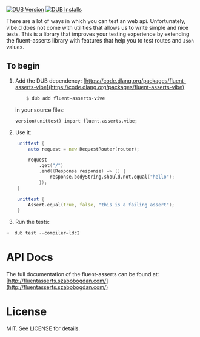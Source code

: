 [![DUB Version](https://img.shields.io/dub/v/fluent-asserts-vibe.svg)](https://code.dlang.org/packages/fluent-asserts-vibe)
[![DUB Installs](https://img.shields.io/dub/dt/fluent-asserts-vibe.svg)](https://code.dlang.org/packages/fluent-asserts-vibe)

There are a lot of ways in which you can test an web api. Unfortunately, vibe.d does not come with utilities that allows us to write
simple and nice tests. This is a library that improves your testing experience by extending the fluent-asserts library with features that help you
to test routes and `Json` values.

## To begin

1. Add the DUB dependency:
[https://code.dlang.org/packages/fluent-asserts-vibe](https://code.dlang.org/packages/fluent-asserts-vibe)

    ```bash
        $ dub add fluent-asserts-vive
    ```

    in your source files:
    ```
    version(unittest) import fluent.asserts.vibe;
    ```

2. Use it:
```D
    unittest {
        auto request = new RequestRouter(router);

        request
            .get("/")
            .end((Response response) => () {
                response.bodyString.should.not.equal("hello");
            });
    }

    unittest {
        Assert.equal(true, false, "this is a failing assert");
    }
```

3. Run the tests:
```D
➜  dub test --compiler=ldc2
```

# API Docs

The full documentation of the fluent-asserts can be found at:
[http://fluentasserts.szabobogdan.com/](http://fluentasserts.szabobogdan.com/)


# License

MIT. See LICENSE for details.
